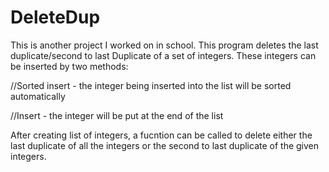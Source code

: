 DeleteDup
=========
This is another project I worked on in school.
This program deletes the last duplicate/second to last Duplicate of a set of integers.
These integers can be inserted by two methods:
<p>
//Sorted insert - the integer being inserted into the list will be sorted automatically
<p>
//Insert - the integer will be put at the end of the list
<p>
After creating list of integers, a fucntion can be called to delete either the last duplicate of all the
integers or the second to last duplicate of the given integers. 
